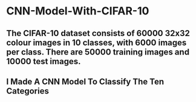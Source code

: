 # CNN-Model-With-CIFAR-10
## The CIFAR-10 dataset consists of 60000 32x32 colour images in 10 classes, with 6000 images per class. There are 50000 training images and 10000 test images.

## I Made A CNN Model To Classify The Ten Categories
